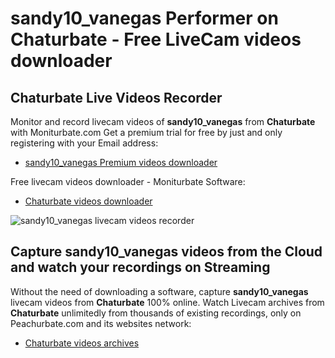 # sandy10_vanegas Performer on Chaturbate - Free LiveCam videos downloader

## Chaturbate Live Videos Recorder

Monitor and record livecam videos of **sandy10_vanegas** from **Chaturbate** with Moniturbate.com
Get a premium trial for free by just and only registering with your Email address:
* [sandy10_vanegas Premium videos downloader](https://moniturbate.com/request-demo-licence-key.html)

Free livecam videos downloader - Moniturbate Software:
* [Chaturbate videos downloader](https://moniturbate.com/moniturbate-download-software.html)

![sandy10_vanegas livecam videos recorder](https://peachurnet.com/templates/moniturbate-software.png)


## Capture sandy10_vanegas videos from the Cloud and watch your recordings on Streaming

Without the need of downloading a software, capture **sandy10_vanegas** livecam videos from **Chaturbate** 100% online.
Watch Livecam archives from **Chaturbate** unlimitedly from thousands of existing recordings, only on Peachurbate.com and its websites network:
* [Chaturbate videos archives](https://peachurnet.com/)